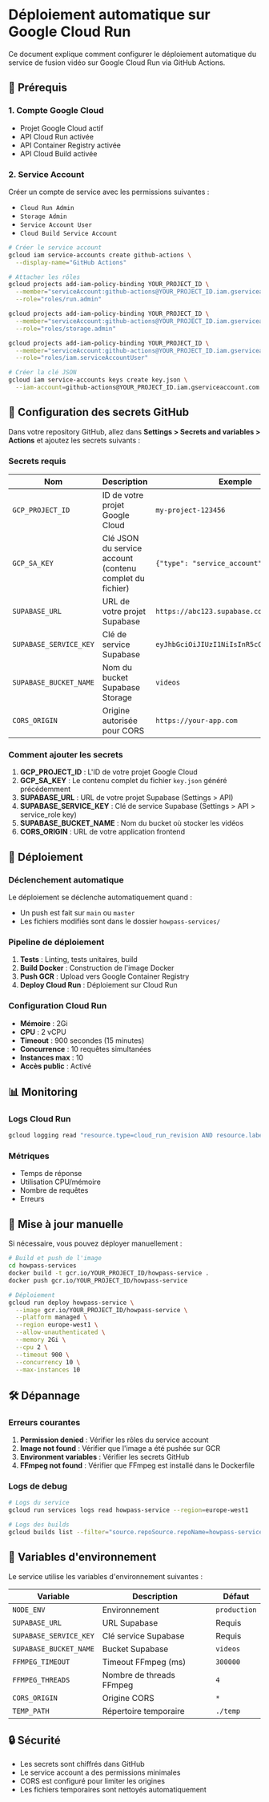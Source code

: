 # Déploiement automatique sur Google Cloud Run

Ce document explique comment configurer le déploiement automatique du service de fusion vidéo sur Google Cloud Run via GitHub Actions.

## 🔧 Prérequis

### 1. Compte Google Cloud
- Projet Google Cloud actif
- API Cloud Run activée
- API Container Registry activée
- API Cloud Build activée

### 2. Service Account
Créer un compte de service avec les permissions suivantes :
- `Cloud Run Admin`
- `Storage Admin`
- `Service Account User`
- `Cloud Build Service Account`

```bash
# Créer le service account
gcloud iam service-accounts create github-actions \
  --display-name="GitHub Actions"

# Attacher les rôles
gcloud projects add-iam-policy-binding YOUR_PROJECT_ID \
  --member="serviceAccount:github-actions@YOUR_PROJECT_ID.iam.gserviceaccount.com" \
  --role="roles/run.admin"

gcloud projects add-iam-policy-binding YOUR_PROJECT_ID \
  --member="serviceAccount:github-actions@YOUR_PROJECT_ID.iam.gserviceaccount.com" \
  --role="roles/storage.admin"

gcloud projects add-iam-policy-binding YOUR_PROJECT_ID \
  --member="serviceAccount:github-actions@YOUR_PROJECT_ID.iam.gserviceaccount.com" \
  --role="roles/iam.serviceAccountUser"

# Créer la clé JSON
gcloud iam service-accounts keys create key.json \
  --iam-account=github-actions@YOUR_PROJECT_ID.iam.gserviceaccount.com
```

## 🔐 Configuration des secrets GitHub

Dans votre repository GitHub, allez dans **Settings > Secrets and variables > Actions** et ajoutez les secrets suivants :

### Secrets requis

| Nom | Description | Exemple |
|-----|-------------|---------|
| `GCP_PROJECT_ID` | ID de votre projet Google Cloud | `my-project-123456` |
| `GCP_SA_KEY` | Clé JSON du service account (contenu complet du fichier) | `{"type": "service_account", ...}` |
| `SUPABASE_URL` | URL de votre projet Supabase | `https://abc123.supabase.co` |
| `SUPABASE_SERVICE_KEY` | Clé de service Supabase | `eyJhbGciOiJIUzI1NiIsInR5cCI6IkpXVCJ9...` |
| `SUPABASE_BUCKET_NAME` | Nom du bucket Supabase Storage | `videos` |
| `CORS_ORIGIN` | Origine autorisée pour CORS | `https://your-app.com` |

### Comment ajouter les secrets

1. **GCP_PROJECT_ID** : L'ID de votre projet Google Cloud
2. **GCP_SA_KEY** : Le contenu complet du fichier `key.json` généré précédemment
3. **SUPABASE_URL** : URL de votre projet Supabase (Settings > API)
4. **SUPABASE_SERVICE_KEY** : Clé de service Supabase (Settings > API > service_role key)
5. **SUPABASE_BUCKET_NAME** : Nom du bucket où stocker les vidéos
6. **CORS_ORIGIN** : URL de votre application frontend

## 🚀 Déploiement

### Déclenchement automatique

Le déploiement se déclenche automatiquement quand :
- Un push est fait sur `main` ou `master`
- Les fichiers modifiés sont dans le dossier `howpass-services/`

### Pipeline de déploiement

1. **Tests** : Linting, tests unitaires, build
2. **Build Docker** : Construction de l'image Docker
3. **Push GCR** : Upload vers Google Container Registry
4. **Deploy Cloud Run** : Déploiement sur Cloud Run

### Configuration Cloud Run

- **Mémoire** : 2Gi
- **CPU** : 2 vCPU
- **Timeout** : 900 secondes (15 minutes)
- **Concurrence** : 10 requêtes simultanées
- **Instances max** : 10
- **Accès public** : Activé

## 📊 Monitoring

### Logs Cloud Run
```bash
gcloud logging read "resource.type=cloud_run_revision AND resource.labels.service_name=howpass-service"
```

### Métriques
- Temps de réponse
- Utilisation CPU/mémoire
- Nombre de requêtes
- Erreurs

## 🔄 Mise à jour manuelle

Si nécessaire, vous pouvez déployer manuellement :

```bash
# Build et push de l'image
cd howpass-services
docker build -t gcr.io/YOUR_PROJECT_ID/howpass-service .
docker push gcr.io/YOUR_PROJECT_ID/howpass-service

# Déploiement
gcloud run deploy howpass-service \
  --image gcr.io/YOUR_PROJECT_ID/howpass-service \
  --platform managed \
  --region europe-west1 \
  --allow-unauthenticated \
  --memory 2Gi \
  --cpu 2 \
  --timeout 900 \
  --concurrency 10 \
  --max-instances 10
```

## 🛠️ Dépannage

### Erreurs courantes

1. **Permission denied** : Vérifier les rôles du service account
2. **Image not found** : Vérifier que l'image a été pushée sur GCR
3. **Environment variables** : Vérifier les secrets GitHub
4. **FFmpeg not found** : Vérifier que FFmpeg est installé dans le Dockerfile

### Logs de debug

```bash
# Logs du service
gcloud run services logs read howpass-service --region=europe-west1

# Logs des builds
gcloud builds list --filter="source.repoSource.repoName=howpass-service"
```

## 📝 Variables d'environnement

Le service utilise les variables d'environnement suivantes :

| Variable | Description | Défaut |
|----------|-------------|--------|
| `NODE_ENV` | Environnement | `production` |
| `SUPABASE_URL` | URL Supabase | Requis |
| `SUPABASE_SERVICE_KEY` | Clé service Supabase | Requis |
| `SUPABASE_BUCKET_NAME` | Bucket Supabase | `videos` |
| `FFMPEG_TIMEOUT` | Timeout FFmpeg (ms) | `300000` |
| `FFMPEG_THREADS` | Nombre de threads FFmpeg | `4` |
| `CORS_ORIGIN` | Origine CORS | `*` |
| `TEMP_PATH` | Répertoire temporaire | `./temp` |

## 🔒 Sécurité

- Les secrets sont chiffrés dans GitHub
- Le service account a des permissions minimales
- CORS est configuré pour limiter les origines
- Les fichiers temporaires sont nettoyés automatiquement 